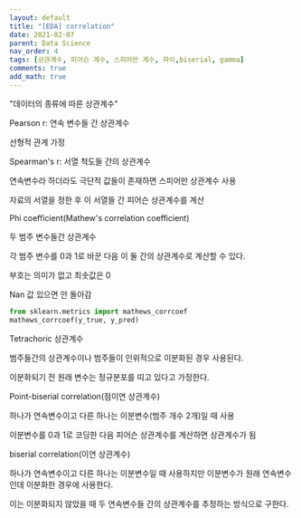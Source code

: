 ```yaml
---
layout: default
title: "[EDA] correlation"
date: 2021-02-07
parent: Data Science
nav_order: 4
tags: [상관계수, 피어슨 계수, 스피어만 계수, 파이,biserial, gamma]
comments: true
add_math: true
---
```




"데이터의 종류에 따른 상관계수"

Pearson r: 연속 변수들 간 상관계수

선형적 관계 가정



Spearman's r: 서열 척도들 간의 상관계수

연속변수라 하더라도 극단적 값들이 존재하면 스피어만 상관계수 사용

자료의 서열을 정한 후 이 서열들 간 피어슨 상관계수를 계산



Phi coefficient(Mathew's correlation coefficient)

두 범주 변수들간 상관계수

각 범주 변수를 0과 1로 바꾼 다음 이 둘 간의 상관계수로 계산할 수 있다.

부호는 의미가 없고 최솟값은 0

Nan 값 있으면 안 돌아감

```python
from sklearn.metrics import mathews_corrcoef
mathews_corrcoef(y_true, y_pred)
```





Tetrachoric 상관계수

범주들간의 상관계수이나 범주들이 인위적으로 이분화된 경우 사용된다.

이분화되기 전 원래 변수는 정규분포를 띠고 있다고 가정한다.



Point-biserial correlation(점이연 상관계수)

하나가 연속변수이고 다른 하나는 이분변수(범주 개수 2개)일 때 사용

이분변수를 0과 1로 코딩한 다음 피어슨 상관계수를 계산하면 상관계수가 됨



biserial correlation(이연 상관계수)

하나가 연속변수이고 다른 하나는 이분변수일 때 사용하지만 이분변수가 원래 연속변수인데 이분화한 경우에 사용한다.

이는 이분화되지 않았을 때 두 연속변수들 간의 상관계수를 추정하는 방식으로 구한다.





[^ ]:https://dohwan.tistory.com/394
[^ ]: http://qpsy.snu.ac.kr/teaching/multivariate/R_V.pdf
[^ ]: https://www.andrews.edu/~calkins/math/edrm611/edrm13.htm#WHY

